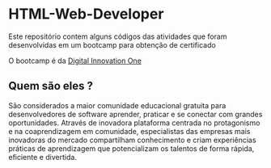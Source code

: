 # HTML-Web-Developer
Este repositório contem alguns códigos das atividades que foram desenvolvidas  em um bootcamp para obtenção de certificado

O bootcamp é da [Digital Innovation One](https://digitalinnovation.one/)

## Quem são eles ?
São considerados a maior comunidade educacional gratuita para desenvolvedores de software aprender, praticar e se conectar com grandes oportunidades. Através de  inovadora plataforma centrada no protagonismo e na coaprendizagem em comunidade, especialistas das empresas mais inovadoras do mercado compartilham conhecimento e criam experiências práticas de aprendizagem que potencializam os talentos de forma rápida, eficiente e divertida.

